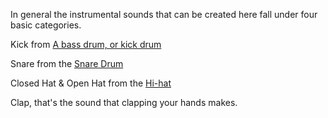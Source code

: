 In general the instrumental sounds that can be created here fall under four
basic categories.

Kick from [A bass drum, or kick drum][1]

Snare from the [Snare Drum][2]

Closed Hat & Open Hat from the [Hi-hat][3]

Clap, that's the sound that clapping your hands makes.

[1]: https://en.wikipedia.org/wiki/Bass_drum
[2]: https://en.wikipedia.org/wiki/Snare_drum
[3]: https://en.wikipedia.org/wiki/Hi-hat